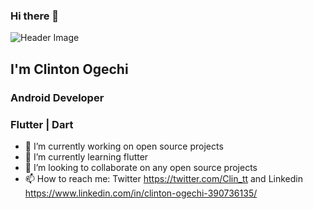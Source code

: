 ### Hi there 👋
![Header Image](https://media.licdn.com/dms/image/D4D16AQH_UeIbS84nJg/profile-displaybackgroundimage-shrink_350_1400/0/1674751137654?e=1681344000&v=beta&t=_3vkO4J5k6pGcY359lKlWBDG6bTD7pMBZxJcpAkpQeA)

## I'm Clinton Ogechi

### Android Developer

### Flutter | Dart

- 🔭 I’m currently working on open source projects
- 🌱 I’m currently learning flutter
- 👯 I’m looking to collaborate on any open source projects
- 📫 How to reach me: Twitter https://twitter.com/Clin_tt and Linkedin https://www.linkedin.com/in/clinton-ogechi-390736135/


